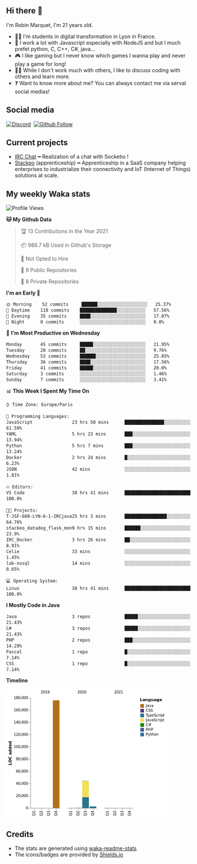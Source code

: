 ## Hi there 👋

I'm Robin Marquet, I'm 21 years old.

- 👨‍💻 I'm students in digital transformation in Lyon in France.
- 🌱 I work a lot with Javascript especially with NodeJS and but I much prefet python, C, C++, C#, java...
- 🎮 I like gaming but I never know which games I wanna play and never play a game for long!
- 👯‍♀️ While I don't work much with others, I like to discuss coding with others and learn more.
- ❓ Want to know more about me? You can always contact me via serval social medias!

## Social media

[![Discord](https://img.shields.io/discord/759460462105854022?label=rmarquet%232048&style=for-the-badge&logo=discord&logoColor=ffffff)](https://github.com/rmarquet21)
‎‎ [![Github Follow](https://img.shields.io/github/followers/rmarquet21?logo=github&logoColor=ffffff&style=for-the-badge)](https://github.com/rmarquet21)

## Current projects

- [IRC Chat](https://socket.io/) ━ Realization of a chat with Socketio !
- [Stackeo](https://www.stackeo.io/) (apprenticeship) ━ Apprenticeship in a SaaS company helping enterprises to industrialize their connectivity and IoT (Internet of Things) solutions at scale.

## My weekly Waka stats

<!--START_SECTION:waka-->
![Profile Views](http://img.shields.io/badge/Profile%20Views-211-blue)

**🐱 My Github Data** 

> 🏆 13 Contributions in the Year 2021
 > 
> 📦 986.7 kB Used in Github's Storage 
 > 
> 🚫 Not Opted to Hire
 > 
> 📜 9 Public Repositories 
 > 
> 🔑 8 Private Repositories  
 > 
**I'm an Early 🐤** 

```text
🌞 Morning    52 commits     ██████░░░░░░░░░░░░░░░░░░░   25.37% 
🌆 Daytime    118 commits    ██████████████░░░░░░░░░░░   57.56% 
🌃 Evening    35 commits     ████░░░░░░░░░░░░░░░░░░░░░   17.07% 
🌙 Night      0 commits      ░░░░░░░░░░░░░░░░░░░░░░░░░   0.0%

```
📅 **I'm Most Productive on Wednesday** 

```text
Monday       45 commits     █████░░░░░░░░░░░░░░░░░░░░   21.95% 
Tuesday      20 commits     ██░░░░░░░░░░░░░░░░░░░░░░░   9.76% 
Wednesday    53 commits     ██████░░░░░░░░░░░░░░░░░░░   25.85% 
Thursday     36 commits     ████░░░░░░░░░░░░░░░░░░░░░   17.56% 
Friday       41 commits     █████░░░░░░░░░░░░░░░░░░░░   20.0% 
Saturday     3 commits      ░░░░░░░░░░░░░░░░░░░░░░░░░   1.46% 
Sunday       7 commits      ░░░░░░░░░░░░░░░░░░░░░░░░░   3.41%

```


📊 **This Week I Spent My Time On** 

```text
⌚︎ Time Zone: Europe/Paris

💬 Programming Languages: 
JavaScript               23 hrs 50 mins      ███████████████░░░░░░░░░░   61.59% 
YAML                     5 hrs 23 mins       ███░░░░░░░░░░░░░░░░░░░░░░   13.94% 
Python                   5 hrs 7 mins        ███░░░░░░░░░░░░░░░░░░░░░░   13.24% 
Docker                   2 hrs 24 mins       █░░░░░░░░░░░░░░░░░░░░░░░░   6.23% 
JSON                     42 mins             ░░░░░░░░░░░░░░░░░░░░░░░░░   1.81%

🔥 Editors: 
VS Code                  38 hrs 41 mins      █████████████████████████   100.0%

🐱‍💻 Projects: 
T-JSF-600-LYN-6-1-IRCjava25 hrs 3 mins       ████████████████░░░░░░░░░   64.76% 
stackeo_datadog_flask_mon9 hrs 15 mins       ██████░░░░░░░░░░░░░░░░░░░   23.9% 
IRC_Docker               3 hrs 26 mins       ██░░░░░░░░░░░░░░░░░░░░░░░   8.91% 
Celie                    33 mins             ░░░░░░░░░░░░░░░░░░░░░░░░░   1.45% 
lab-nosql                14 mins             ░░░░░░░░░░░░░░░░░░░░░░░░░   0.65%

💻 Operating System: 
Linux                    38 hrs 41 mins      █████████████████████████   100.0%

```

**I Mostly Code in Java** 

```text
Java                     3 repos             █████░░░░░░░░░░░░░░░░░░░░   21.43% 
C#                       3 repos             █████░░░░░░░░░░░░░░░░░░░░   21.43% 
PHP                      2 repos             ███░░░░░░░░░░░░░░░░░░░░░░   14.29% 
Pascal                   1 repo              █░░░░░░░░░░░░░░░░░░░░░░░░   7.14% 
CSS                      1 repo              █░░░░░░░░░░░░░░░░░░░░░░░░   7.14%

```


**Timeline**

![Chart not found](https://raw.githubusercontent.com/rmarquet21/rmarquet21/main/charts/bar_graph.png) 


<!--END_SECTION:waka-->

## Credits

- The stats are generated using [waka-readme-stats](https://github.com/anmol098/waka-readme-stats)
- The icons/badges are provided by [Shields.io](https://shields.io/)
